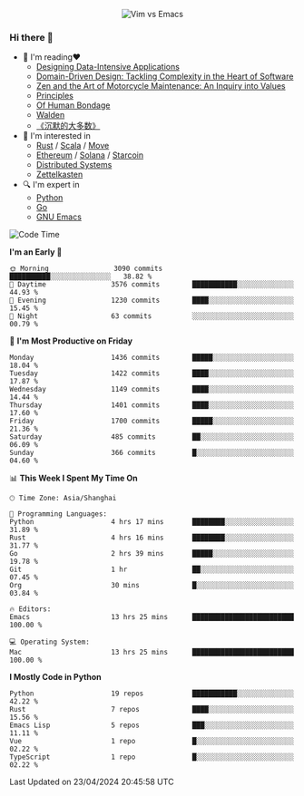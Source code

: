 <p align="center">
    <img src="https://gist.githubusercontent.com/coldnight/e696baffb094e71c96cb302118878eae/raw/40ea5053a6f66cc65f90f437e4173497da225958/banner.gif" alt="Vim vs Emacs" />
</p>

### Hi there 👋

- 📖 I'm reading❤️
    + [Designing Data-Intensive Applications](https://www.oreilly.com/library/view/designing-data-intensive-applications/9781491903063/)
    + [Domain-Driven Design: Tackling Complexity in the Heart of Software](https://www.dddcommunity.org/book/evans_2003/)
    + [Zen and the Art of Motorcycle Maintenance: An Inquiry into Values](https://en.wikipedia.org/wiki/Zen_and_the_Art_of_Motorcycle_Maintenance)
    + [Principles](https://www.principles.com/)
    + [Of Human Bondage](https://en.wikipedia.org/wiki/Of_Human_Bondage)
    + [Walden](https://en.wikipedia.org/wiki/Walden)
    + [《沉默的大多数》](https://en.wikipedia.org/wiki/Silent_majority)
- 🌱 I'm interested in
    + [Rust](https://www.rust-lang.org/) / [Scala](https://www.scala-lang.org/) / [Move](https://github.com/move-language/move/)
    + [Ethereum](https://ethereum.org/en/) / [Solana](https://solana.com/) / [Starcoin](https://github.com/starcoinorg/starcoin)
	+ [Distributed Systems](https://www.linuxzen.com/notes/topics/20200320174417_%E5%88%86%E5%B8%83%E5%BC%8F/)
	+ [Zettelkasten](https://www.linuxzen.com/notes/notes/20220120080920-slip_box/)
- 🔍 I'm expert in
    + [Python](https://www.python.org/)
    + [Go](https://go.dev/)
    + [GNU Emacs](https://www.gnu.org/software/emacs/)

<!--START_SECTION:waka-->
![Code Time](http://img.shields.io/badge/Code%20Time-2%2C840%20hrs%2023%20mins-blue)

**I'm an Early 🐤** 

```text
🌞 Morning                3090 commits        ██████████░░░░░░░░░░░░░░░   38.82 % 
🌆 Daytime                3576 commits        ███████████░░░░░░░░░░░░░░   44.93 % 
🌃 Evening                1230 commits        ████░░░░░░░░░░░░░░░░░░░░░   15.45 % 
🌙 Night                  63 commits          ░░░░░░░░░░░░░░░░░░░░░░░░░   00.79 % 
```
📅 **I'm Most Productive on Friday** 

```text
Monday                   1436 commits        █████░░░░░░░░░░░░░░░░░░░░   18.04 % 
Tuesday                  1422 commits        ████░░░░░░░░░░░░░░░░░░░░░   17.87 % 
Wednesday                1149 commits        ████░░░░░░░░░░░░░░░░░░░░░   14.44 % 
Thursday                 1401 commits        ████░░░░░░░░░░░░░░░░░░░░░   17.60 % 
Friday                   1700 commits        █████░░░░░░░░░░░░░░░░░░░░   21.36 % 
Saturday                 485 commits         ██░░░░░░░░░░░░░░░░░░░░░░░   06.09 % 
Sunday                   366 commits         █░░░░░░░░░░░░░░░░░░░░░░░░   04.60 % 
```


📊 **This Week I Spent My Time On** 

```text
🕑︎ Time Zone: Asia/Shanghai

💬 Programming Languages: 
Python                   4 hrs 17 mins       ████████░░░░░░░░░░░░░░░░░   31.89 % 
Rust                     4 hrs 16 mins       ████████░░░░░░░░░░░░░░░░░   31.77 % 
Go                       2 hrs 39 mins       █████░░░░░░░░░░░░░░░░░░░░   19.78 % 
Git                      1 hr                ██░░░░░░░░░░░░░░░░░░░░░░░   07.45 % 
Org                      30 mins             █░░░░░░░░░░░░░░░░░░░░░░░░   03.84 % 

🔥 Editors: 
Emacs                    13 hrs 25 mins      █████████████████████████   100.00 % 

💻 Operating System: 
Mac                      13 hrs 25 mins      █████████████████████████   100.00 % 
```

**I Mostly Code in Python** 

```text
Python                   19 repos            ███████████░░░░░░░░░░░░░░   42.22 % 
Rust                     7 repos             ████░░░░░░░░░░░░░░░░░░░░░   15.56 % 
Emacs Lisp               5 repos             ███░░░░░░░░░░░░░░░░░░░░░░   11.11 % 
Vue                      1 repo              █░░░░░░░░░░░░░░░░░░░░░░░░   02.22 % 
TypeScript               1 repo              █░░░░░░░░░░░░░░░░░░░░░░░░   02.22 % 
```




 Last Updated on 23/04/2024 20:45:58 UTC
<!--END_SECTION:waka-->

